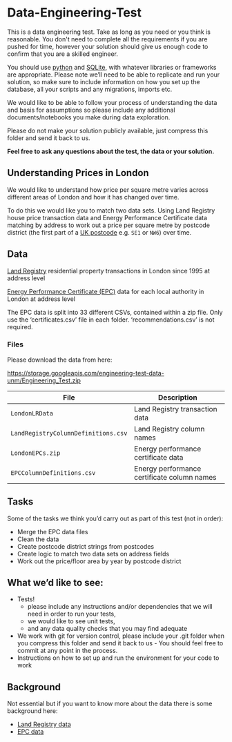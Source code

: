 Data-Engineering-Test
=====================

This is a data engineering test.  Take as long as you need or you think is
reasonable. You don't need to complete all the requirements if you are pushed
for time, however your solution should give us enough code to confirm that you
are a skilled engineer.

You should use [python](https://www.python.org/) and
[SQLite](https://www.sqlite.org/), with whatever libraries or
frameworks are appropriate.  Please note we’ll need to be able to
replicate and run your solution, so make sure to include information on how you set up the database, all your scripts and any migrations, imports etc.

We would like to be able to follow your process of understanding
the data and basis for assumptions so please include any additional documents/notebooks you make during data exploration.

Please do not make your solution publicly available, just compress this folder
and send it back to us.

**Feel free to ask any questions about the test, the data or your solution.**

Understanding Prices in London
------------------------------

We would like to understand how price per square metre varies across different
areas of London and how it has changed over time.

To do this we would like you to match two data sets. Using Land Registry
house price transaction data and Energy Performance Certificate data matching
by address to work out a price per square metre by postcode district (the
first part of a [UK
postcode](https://en.wikipedia.org/wiki/Postcodes_in_the_United_Kingdom) e.g.
`SE1` or `NW6`) over time.

Data
----
[Land Registry](https://en.wikipedia.org/wiki/HM_Land_Registry) residential
property transactions in London since 1995 at address level

[Energy Performance Certificate
(EPC)](https://en.wikipedia.org/wiki/Energy_Performance_Certificate_(United_Kingdom))
data for each local authority in London at address level

The EPC data is split into 33 different CSVs, contained within a zip file.
Only use the ‘certificates.csv’ file in each folder.  ‘recommendations.csv’ is
not required.

### Files

Please download the data from here:

https://storage.googleapis.com/engineering-test-data-unm/Engineering_Test.zip

File | Description
---- | -----------
`LondonLRData` | Land Registry transaction data
`LandRegistryColumnDefinitions.csv` | Land Registry column names
`LondonEPCs.zip` | Energy performance certificate data
`EPCColumnDefinitions.csv` | Energy performance certificate column names

Tasks
-----

Some of the tasks we think you’d carry out as part of this test (not in order):

- Merge the EPC data files
- Clean the data
- Create postcode district strings from postcodes
- Create logic to match two data sets on address fields
- Work out the price/floor area by year by postcode district


What we’d like to see:
----------------------

- Tests!
  - please include any instructions and/or dependencies that we will need in order to run your tests,
  - we would like to see unit tests,
  - and any data quality checks that you may find adequate
- We work with git for version control, please include your .git folder when
  you compress this folder and send it back to us - You should feel free to
  commit at any point in the process.
- Instructions on how to set up and run the environment for your code to work

Background
----------

Not essential but if you want to know more about the data there is some
background here:

- [Land Registry data](http://landregistry.data.gov.uk/app/root/doc/ppd)
- [EPC data](https://epc.opendatacommunities.org/docs/guidance)
